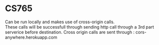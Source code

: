 # CS765

Can be run locally and makes use of cross-origin calls.  
These calls will be successfull through sending http call through a 3rd part serverice before destination.
Cross origin calls are sent through : cors-anywhere.herokuapp.com
